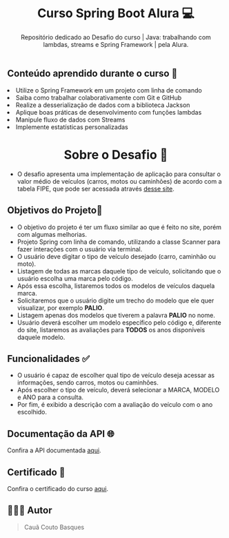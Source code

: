 <h1 align="center">
Curso Spring Boot Alura 💻
</h1>

<div align="center">
  Repositório dedicado ao Desafio do curso | Java: trabalhando com lambdas, streams e Spring Framework | pela Alura.
</div>

<br>

  <h2>Conteúdo aprendido durante o curso 📖</h2>

<li>Utilize o Spring Framework em um projeto com linha de comando</li>
<li>Saiba como trabalhar colaborativamente com Git e GitHub</li>
<li>Realize a desserialização de dados com a biblioteca Jackson</li>
<li>Aplique boas práticas de desenvolvimento com funções lambdas</li>
<li>Manipule fluxo de dados com Streams</li>
<li>Implemente estatísticas personalizadas</li>

<h1 align="center">
Sobre o Desafio 📝
</h1>

- O desafio apresenta uma implementação de aplicação para consultar o valor médio de veículos (carros, motos ou caminhões) de acordo com a tabela FIPE, que pode ser acessada através [desse site](https://veiculos.fipe.org.br/).

## Objetivos do Projeto🎯
- O objetivo do projeto é ter um fluxo similar ao que é feito no site, porém com algumas melhorias.
- Projeto Spring com linha de comando, utilizando a classe Scanner para fazer interações com o usuário via terminal.
- O usuário deve digitar o tipo de veículo desejado (carro, caminhão ou moto).
- Listagem de todas as marcas daquele tipo de veículo, solicitando que o usuário escolha uma marca pelo código.
- Após essa escolha, listaremos todos os modelos de veículos daquela marca.
- Solicitaremos que o usuário digite um trecho do modelo que ele quer visualizar, por exemplo **PALIO**.
- Listagem apenas dos modelos que tiverem a palavra **PALIO** no nome.
- Usuário deverá escolher um modelo específico pelo código e, diferente do site, listaremos as avaliações para **TODOS** os anos disponíveis daquele modelo.

## Funcionalidades ✅ 

- O usuário é capaz de escolher qual tipo de veículo deseja acessar as informações, sendo carros, motos ou caminhões.
- Após escolher o tipo de veículo, deverá selecionar a MARCA, MODELO e ANO para a consulta.
- Por fim, é exibido a descrição com a avaliação do veículo com o ano escolhido.

## Documentação da API 🌐 
Confira a API documentada [aqui](https://deividfortuna.github.io/fipe/).

## Certificado 📜
Confira o certificado do curso [aqui](https://cursos.alura.com.br/certificate/soueucouto1/java-trabalhando-lambdas-streams-spring-framework).

## 🧑🏻‍💻 Autor 
> Cauã Couto Basques
